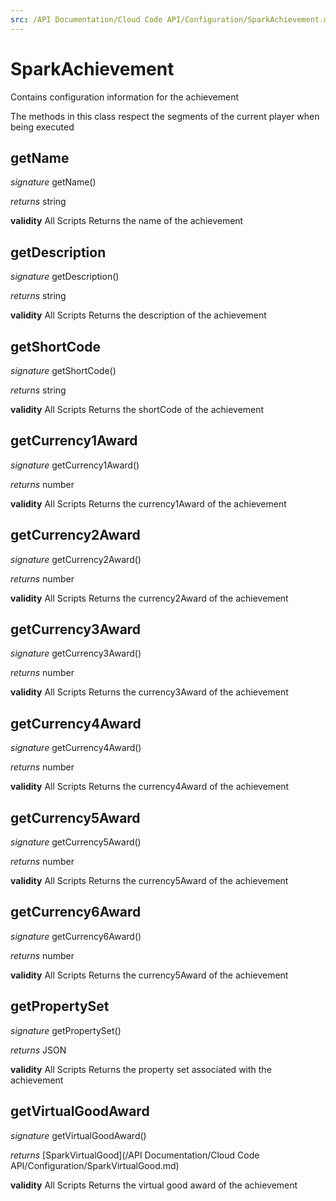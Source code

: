 ```yaml
---
src: /API Documentation/Cloud Code API/Configuration/SparkAchievement.md
---
```


# SparkAchievement

Contains configuration information for the achievement

The methods in this class respect the segments of the current player when being executed


## getName
_signature_ getName()</p>
_returns_ string</p>
<b>validity</b> All Scripts
Returns the name of the achievement

## getDescription
_signature_ getDescription()</p>
_returns_ string</p>
<b>validity</b> All Scripts
Returns the description of the achievement

## getShortCode
_signature_ getShortCode()</p>
_returns_ string</p>
<b>validity</b> All Scripts
Returns the shortCode of the achievement

## getCurrency1Award
_signature_ getCurrency1Award()</p>
_returns_ number</p>
<b>validity</b> All Scripts
Returns the currency1Award of the achievement

## getCurrency2Award
_signature_ getCurrency2Award()</p>
_returns_ number</p>
<b>validity</b> All Scripts
Returns the currency2Award of the achievement

## getCurrency3Award
_signature_ getCurrency3Award()</p>
_returns_ number</p>
<b>validity</b> All Scripts
Returns the currency3Award of the achievement

## getCurrency4Award
_signature_ getCurrency4Award()</p>
_returns_ number</p>
<b>validity</b> All Scripts
Returns the currency4Award of the achievement

## getCurrency5Award
_signature_ getCurrency5Award()</p>
_returns_ number</p>
<b>validity</b> All Scripts
Returns the currency5Award of the achievement

## getCurrency6Award
_signature_ getCurrency6Award()</p>
_returns_ number</p>
<b>validity</b> All Scripts
Returns the currency5Award of the achievement

## getPropertySet
_signature_ getPropertySet()</p>
_returns_ JSON</p>
<b>validity</b> All Scripts
Returns the property set associated with the achievement

## getVirtualGoodAward
_signature_ getVirtualGoodAward()</p>
_returns_ [SparkVirtualGood](/API Documentation/Cloud Code API/Configuration/SparkVirtualGood.md)</p>
<b>validity</b> All Scripts
Returns the virtual good award of the achievement

